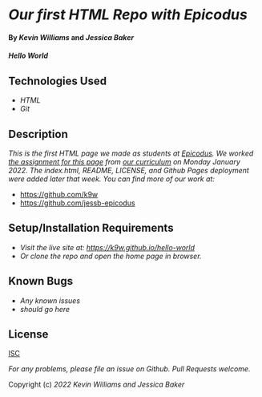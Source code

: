 # _Our first HTML Repo with Epicodus_

#### By _**Kevin Williams**_ and _**Jessica Baker**_

#### _Hello World_


## Technologies Used

* _HTML_
* _Git_


## Description

_This is the first HTML page we made as students at
[Epicodus](https://epicodus.com). We worked [the assignment for this
page](https://www.learnhowtoprogram.com/introduction-to-programming-part-time-react-track/git-html-and-css/practice-tracking-changes-with-git)
from [our curriculum](https://learnhowtoprogram.com) on Monday
January 2022. The index.html, README, LICENSE, and Github Pages
deployment were added later that week. You can find more of our work
at:_

* https://github.com/k9w
* https://github.com/jessb-epicodus


## Setup/Installation Requirements

* _Visit the live site at: https://k9w.github.io/hello-world_
* _Or clone the repo and open the home page in browser._


## Known Bugs

* _Any known issues_
* _should go here_


## License

[ISC](https://choosealicense.com/licenses/isc)

_For any problems, please file an issue on Github. Pull Requests welcome._

Copyright (c) _2022_ _Kevin Williams and Jessica Baker_
